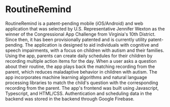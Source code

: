 # RoutineRemind

RoutineRemind is a patent-pending mobile (iOS/Android) and web application that was selected by U.S. Representative Jennifer Wexton as the winner of the Congressional App Challenge from Virginia's 10th District. Since then, it has been provisionally patented and is currently utility patent-pending. The application is designed to aid individuals with cognitive and speech impairments, with a focus on children with autism and their families. Using the app, parents can create daily schedules for their children by recording multiple action items for the day. When a user asks a question about their routine, the app plays back the matching recording from the parent, which reduces maladaptive behavior in children with autism. The app incorporates machine learning algorithms and natural language processing libraries to match the child's question with the corresponding recording from the parent. The app's frontend was built using Javascript, Typescript, and HTML/CSS. Authentication and scheduling data in the backend was stored in the backend through Google Firebase.

